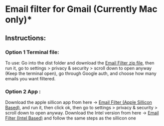 # Email filter for Gmail (Currently Mac only)*

## Instructions:
### Option 1 Terminal file:
To use:
Go into the dist folder and download the [Email Filter zip file](dist/EmailFilter.zip), then run it, go to settings > privacy & security > scroll down to open anyway
(Keep the terminal open),
go through Google auth,
and choose how many emails you want filtered.

### Option 2 App :
Download the apple sillicon app from here -> [Email Filter (Apple Sillicon Based)](dist/EmailFilter.zip), and run it, then click ok, then go to settings > privacy & security > scroll down to open anyway.
Download the Intel version from here -> [Email Filter (Intel Based)](dist_Intel/EmailFilter_Intel.zip) and follow the same steps as the sillicon one 